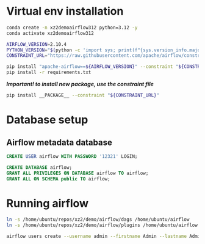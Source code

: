 # Virtual env installation

```sh
conda create -n xz2demoairflow312 python=3.12 -y
conda activate xz2demoairflow312

AIRFLOW_VERSION=2.10.4
PYTHON_VERSION="$(python -c 'import sys; print(f"{sys.version_info.major}.{sys.version_info.minor}")')"
CONSTRAINT_URL="https://raw.githubusercontent.com/apache/airflow/constraints-${AIRFLOW_VERSION}/constraints-${PYTHON_VERSION}.txt"

pip install "apache-airflow==${AIRFLOW_VERSION}" --constraint "${CONSTRAINT_URL}"
pip install -r requirements.txt
```

**_Important! to install new package, use the constraint file_**

```sh
pip install __PACKAGE__ --constraint "${CONSTRAINT_URL}"
```

# Database setup

## Airflow metadata database

```sql
CREATE USER airflow WITH PASSWORD '12321' LOGIN;

CREATE DATABASE airflow;
GRANT ALL PRIVILEGES ON DATABASE airflow TO airflow;
GRANT ALL ON SCHEMA public TO airflow;
```

# Running airflow

```sh
ln -s /home/ubuntu/repos/xz2/demo/airflow/dags /home/ubuntu/airflow
ln -s /home/ubuntu/repos/xz2/demo/airflow/plugins /home/ubuntu/airflow

airflow users create --username admin --firstname Admin --lastname Admin --role Admin --email admin@rdxz2.site
```
